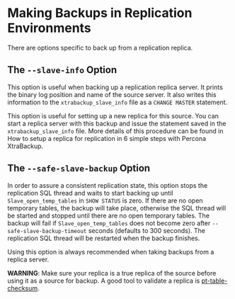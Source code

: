 # Making Backups in Replication Environments

There are options specific to back up from a replication replica.

## The `--slave-info` Option

This option is useful when backing up a replication replica server. It prints the
binary log position and name of the source server. It also writes this
information to the `xtrabackup_slave_info` file as a `CHANGE MASTER`
statement.

This option is useful for setting up a new replica for this source.
You can start a replica server with this backup and issue the statement saved in the
`xtrabackup_slave_info` file. More details of this procedure can be found
in How to setup a replica for replication in 6 simple steps with Percona XtraBackup.

## The `--safe-slave-backup` Option

In order to assure a consistent replication state, this option stops the replication
SQL thread and waits to start backing up until `Slave_open_temp_tables` in
`SHOW STATUS` is zero. If there are no open temporary tables, the backup will
take place, otherwise the SQL thread will be started and stopped until there are
no open temporary tables. The backup will fail if `Slave_open_temp_tables`
does not become zero after `--safe-slave-backup-timeout`
seconds (defaults to 300 seconds). The replication SQL thread will be restarted when
the backup finishes.

Using this option is always recommended when taking backups from a replica server.

**WARNING**: Make sure your replica is a true replica of the source before using it as a
source for backup. A good tool to validate a replica is [pt-table-checksum](http://www.percona.com/doc/percona-toolkit/2.2/pt-table-checksum.html).
